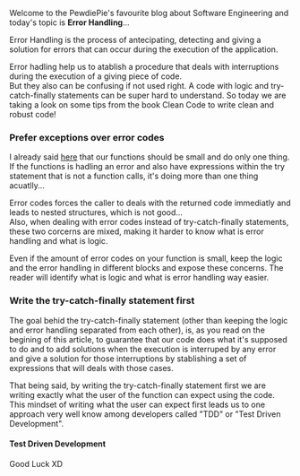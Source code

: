 <div style="text-align: left;">
    <p>
        Welcome to the PewdiePie's favourite blog about Software Engineering and today's
        topic is <b>Error Handling</b>...
    </p>
    <p>
        Error Handling is the process of antecipating, detecting and giving a solution for errors
        that can occur during the execution of the application.
    </p>
    <p>
        Error hadling help us to atablish a procedure that deals with interruptions during the execution of a giving piece of code.
        <br>
        But they also can be confusing if not used right. A code with logic and try-catch-finally statements can be super hard to understand.
        So today we are taking a look on some tips from the book Clean Code to write clean and robust code!
    </p>
    <h3>Prefer exceptions over error codes</h3>
    <p>
        I already said <a href="https://gabrielslima.github.io/blog/post.html?id=7" target="blank">here</a> that our functions should be small and do
        only one thing. If the functions is hadling an error and also have expressions within the try statement that is not a function calls, it's doing
        more than one thing acuatlly... 
    </p>
    <p>
        Error codes forces the caller to deals with the returned code immediatly and leads to nested structures, which is not good...
        <br>
        Also, when dealing with error codes instead of try-catch-finally statements, these two corcerns are mixed, making it harder to 
        know what is error handling and what is logic.
    </p>
    <p>
        Even if the amount of error codes on your function is small, keep the logic and the error handling in different blocks and expose these concerns.
        The reader will identify what is logic and what is error handling way easier. 
    </p>
    <h3>Write the try-catch-finally statement first</h3>
    <p>
        The goal behid the try-catch-finally statement (other than keeping the logic and error handling separated from each other),
        is, as you read on the begining of this article, to guarantee that our code does what it's supposed to do and to add 
        solutions when the execution is interruped by any error and give a solution for those interruptions by stablishing a set of 
        expressions that will deals with those cases.
    </p>
    <p>
        That being said, by writing the try-catch-finally statement first we are writing exactly what the user of the function can expect using
        the code.
        <br>
        This mindset of writing what the user can expect first leads us to one approach very well know among developers called 
        "TDD" or "Test Driven Development".
    </p>
    <h4>Test Driven Development</h4>
    Good Luck XD
</div>